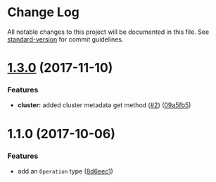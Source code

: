 # Change Log

All notable changes to this project will be documented in this file. See [standard-version](https://github.com/conventional-changelog/standard-version) for commit guidelines.

<a name="1.3.0"></a>
# [1.3.0](https://github.com/bcoe/google-cloud-container/compare/v1.1.0...v1.3.0) (2017-11-10)


### Features

* **cluster:** added cluster metadata get method ([#2](https://github.com/bcoe/google-cloud-container/issues/2)) ([09a5fb5](https://github.com/bcoe/google-cloud-container/commit/09a5fb5))



<a name="1.1.0"></a>
# 1.1.0 (2017-10-06)


### Features

* add an `Operation` type ([8d6eec1](https://github.com/bcoe/google-cloud-container/commit/8d6eec1))
